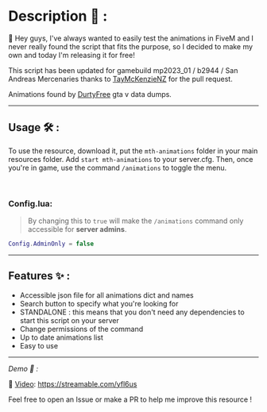 # Description 📃 :

👋 Hey guys, I've always wanted to easily test the animations in FiveM and I never really found the script that fits the purpose, so I decided to make my own and today I'm releasing it for free!

This script has been updated for gamebuild mp2023_01 / b2944 / San Andreas Mercenaries thanks to [TayMcKenzieNZ](https://github.com/TayMcKenzieNZ) for the pull request.

Animations found by [DurtyFree](https://github.com/DurtyFree/gta-v-data-dumps) gta v data dumps. 


---
## Usage 🛠️ :

To use the resource, download it, put the `mth-animations` folder in your main resources folder.
Add `start mth-animations` to your server.cfg.
Then, once you're in game, use the command `/animations` to toggle the menu.

<br>

### Config.lua: 
> By changing this to `true` will make the `/animations` command only accessible for **server admins**.
```lua
Config.AdminOnly = false 
```
---
## Features ✨ :
* Accessible json file for all animations dict and names
* Search button to specify what you're looking for
* STANDALONE : this means that you don't need any dependencies to start this script on your server
* Change permissions of the command
* Up to date animations list
* Easy to use

---

*Demo 👀 :*

🎥 [Video](https://streamable.com/yfl6us): https://streamable.com/yfl6us


Feel free to open an Issue or make a PR to help me improve this resource !
